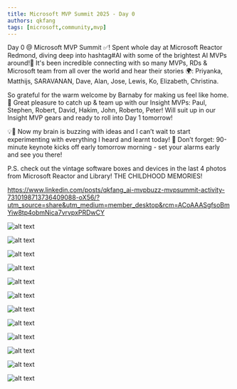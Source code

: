 ```yaml
---
title: Microsoft MVP Summit 2025 - Day 0
authors: qkfang
tags: [microsoft,community,mvp]
---
```



Day 0 @ Microsoft MVP Summit ✅! Spent whole day at Microsoft Reactor Redmond, diving deep into hashtag#AI with some of the brightest AI MVPs around!🌟 It's been incredible connecting with so many MVPs, RDs & Microsoft team from all over the world and hear their stories 🌍: Priyanka, Matthijs, SARAVANAN, Dave, Alan, Jose, Lewis, Ko, Elizabeth, Christina.

So grateful for the warm welcome by Barnaby for making us feel like home. 🙌 Great pleasure to catch up & team up with our Insight MVPs: Paul, Stephen, Robert, David, Hakim, John, Roberto, Peter! Will suit up in our Insight MVP gears and ready to roll into Day 1 tomorrow!

💡🧠 Now my brain is buzzing with ideas and I can’t wait to start experimenting with everything I heard and learnt today! 🚨 Don’t forget: 90-minute keynote kicks off early tomorrow morning - set your alarms early and see you there!

P.S. check out the vintage software boxes and devices in the last 4 photos from Microsoft Reactor and Library! THE CHILDHOOD MEMORIES!



https://www.linkedin.com/posts/qkfang_ai-mvpbuzz-mvpsummit-activity-7310198713736409088-oX56/?utm_source=share&utm_medium=member_desktop&rcm=ACoAAASgfsoBmYiw8tp4obmNica7vrvpxPRDwCY

![alt text](images\2025-03-24-microsoft-mvp-summit-2025-day-0-1.jpg)

![alt text](images\2025-03-24-microsoft-mvp-summit-2025-day-0-2.jpg)

![alt text](images\2025-03-24-microsoft-mvp-summit-2025-day-0-3.jpg)

![alt text](images\2025-03-24-microsoft-mvp-summit-2025-day-0-4.jpg)

![alt text](images\2025-03-24-microsoft-mvp-summit-2025-day-0-5.jpg)

![alt text](images\2025-03-24-microsoft-mvp-summit-2025-day-0-6.jpg)

![alt text](images\2025-03-24-microsoft-mvp-summit-2025-day-0-7.jpg)

![alt text](images\2025-03-24-microsoft-mvp-summit-2025-day-0-8.jpg)

![alt text](images\2025-03-24-microsoft-mvp-summit-2025-day-0-9.jpg)

![alt text](images\2025-03-24-microsoft-mvp-summit-2025-day-0-10.jpg)

![alt text](images\2025-03-24-microsoft-mvp-summit-2025-day-0-11.jpg)

![alt text](images\2025-03-24-microsoft-mvp-summit-2025-day-0-12.jpg)





